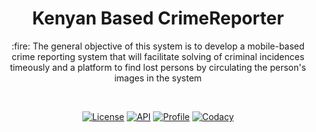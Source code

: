 
<h1 align="center"> Kenyan Based CrimeReporter </h1>
 <p align="center"> :fire: The general objective of this system is to develop a mobile-based crime reporting system that will facilitate solving of criminal incidences timeously and a platform to find lost persons by circulating the person's images in the system</p> </br>

 <p align="center">
  <a href="https://opensource.org/licenses/Apache-2.0"><img alt="License" src="https://img.shields.io/badge/License-Apache%202.0-blue.svg"/></a>
  <a href="https://android-arsenal.com/api?level=23"><img alt="API" src="https://img.shields.io/badge/API-23%2B-brightgreen.svg?style=flat"/></a>
  <a href="https://github.com/kiduyu-klaus"><img alt="Profile" src="https://img.shields.io/badge/Github-Kiduyu--klaus-green"/></a>
  <a href="https://www.codacy.com/manual/kiduyu-klaus/CrimeReporter?utm_source=github.com&amp;utm_medium=referral&amp;utm_content=kiduyu-klaus/CrimeReporter&amp;utm_campaign=Badge_Grade"><img alt="Codacy" src="https://app.codacy.com/project/badge/Grade/ba6ec6016e364557bffb8751ccfec295"/></a></br>

</p>
